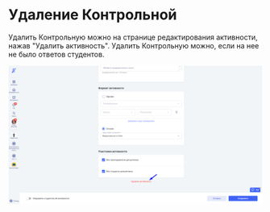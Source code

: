 # Удаление Контрольной

Удалить Контрольную можно на странице редактирования активности, нажав "Удалить активность". Удалить Контрольную можно, если на нее не было ответов студентов.&#x20;

![](../../../.gitbook/assets/Screenshot_781.png)
